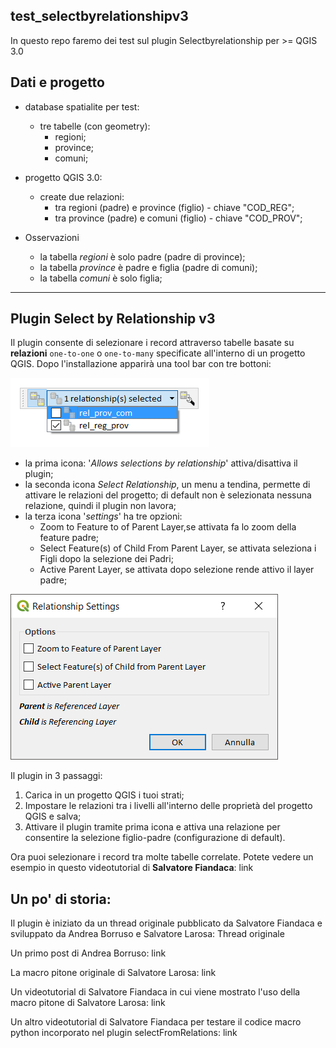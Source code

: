 ## test_selectbyrelationshipv3

In questo repo faremo dei test sul plugin Selectbyrelationship per >= QGIS 3.0

## Dati e progetto

* database spatialite per test:
    * tre tabelle (con geometry):
        * regioni;
        * province;
        * comuni;

* progetto QGIS 3.0:
    * create due relazioni:
        * tra regioni (padre) e province (figlio) - chiave "COD_REG";
        * tra province (padre) e comuni (figlio) - chiave "COD_PROV";

* Osservazioni
    * la tabella _regioni_ è solo padre (padre di province);
    * la tabella _province_ è padre e figlia (padre di comuni);
    * la tabella _comuni_ è solo figlia;

---

## Plugin Select by Relationship v3

Il plugin consente di selezionare i record attraverso tabelle basate su **relazioni** `one-to-one` o `one-to-many` specificate all'interno di un progetto QGIS.
Dopo l'installazione apparirà una tool bar con tre bottoni:

<img src="/images/icone_p2.png">

* la prima icona: '_Allows selections by relationship_' attiva/disattiva il plugin;
* la seconda icona _Select Relationship_, un menu a tendina, permette di attivare le relazioni del progetto; di default non è selezionata nessuna relazione, quindi il plugin non lavora;
* la terza icona '_settings_' ha tre opzioni:
    * Zoom to Feature to of Parent Layer,se attivata fa lo zoom della feature padre;
    * Select Feature(s) of Child From Parent Layer, se attivata seleziona i Figli dopo la selezione dei Padri;
    * Active Parent Layer, se attivata dopo selezione rende attivo il layer padre;

<img src="/images/icona_settings2.png">

 Il plugin in 3 passaggi:
1. Carica in un progetto QGIS i tuoi strati;
2. Impostare le relazioni tra i livelli all'interno delle proprietà del progetto QGIS e salva;
3. Attivare il plugin tramite prima icona e attiva una relazione per consentire la selezione figlio-padre (configurazione di default).

Ora puoi selezionare i record tra molte tabelle correlate.
Potete vedere un esempio in questo videotutorial di **Salvatore Fiandaca**: link

## Un po' di storia:

Il plugin è iniziato da un thread originale pubblicato da Salvatore Fiandaca e sviluppato da Andrea Borruso e Salvatore Larosa: Thread originale

Un primo post di Andrea Borruso: link

La macro pitone originale di Salvatore Larosa: link

Un videotutorial di Salvatore Fiandaca in cui viene mostrato l'uso della macro pitone di Salvatore Larosa: link

Un altro videotutorial di Salvatore Fiandaca per testare il codice macro python incorporato nel plugin selectFromRelations: link